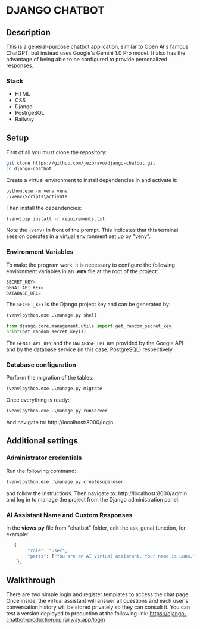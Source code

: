 # DJANGO CHATBOT

## Description

This is a general-purpose chatbot application, similar to Open AI's famous ChatGPT, but instead uses Google's Gemini 1.0 Pro model. It also has the advantage of being able to be configured to provide personalized responses.

### Stack

- HTML
- CSS
- Django
- PostrgeSQL
- Railway

## Setup

First of all you must clone the repository:

```sh
git clone https://github.com/jezbravo/django-chatbot.git
cd django-chatbot
```

Create a virtual environment to install dependencies in and activate it:

```python
python.exe -m venv venv
.\venv\Scripts\activate
```

Then install the dependencies:

```python
(venv)pip install -r requirements.txt
```

Note the `(venv)` in front of the prompt. This indicates that this terminal session operates in a virtual environment set up by "venv".

### Environment Variables

To make the program work, it is necessary to configure the following environment variables in an **.env** file at the root of the project:

```python
SECRET_KEY=
GENAI_API_KEY=
DATABASE_URL=
```

The `SECRET_KEY` is the Django project key and can be generated by:

```python
(venv)python.exe .\manage.py shell

from django.core.management.utils import get_random_secret_key
print(get_random_secret_key())
```

The `GENAI_API_KEY` and the `DATABASE_URL` are provided by the Google API and by the database service (in this case, PostgreSQL) respectively.

### Database configuration

Perform the migration of the tables:

```python
(venv)python.exe .\manage.py migrate
```

Once everything is ready:

```python
(venv)python.exe .\manage.py runserver
```

And navigate to: http://localhost:8000/login

## Additional settings

### Administrator credentials

Run the following command:

```python
(venv)python.exe .\manage.py createsuperuser
```

and follow the instructions. Then navigate to: http://localhost:8000/admin and log in to manage the project from the Django administration panel.

### AI Assistant Name and Custom Responses

In the **views.py** file from "chatbot" folder, edit the ask_genai function, for example:

```python
   {
        "role": "user",
        "parts": ["You are an AI virtual assistant. Your name is Luna."]
    },
```

## Walkthrough

There are two simple login and register templates to access the chat page. Once inside, the virtual assistant will answer all questions and each user's conversation history will be stored privately so they can consult it.
You can test a version deployed to production at the following link: https://django-chatbot-production.up.railway.app/login

